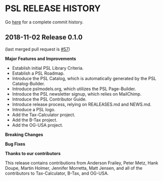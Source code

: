 PSL RELEASE HISTORY
==============================
Go [here](https://github.com/open-source-economics/PSL/pulls?q=is%3Apr+is%3Aclosed)
for a complete commit history.


2018-11-02 Release 0.1.0
-------------------------
(last merged pull request is
[#57](https://github.com/open-source-economics/PSL/pull/57))

**Major Features and Improvements**

- Establish initial PSL Library Criteria. 
- Establish a PSL Roadmap. 
- Introduce the PSL Catalog, which is automatically generated by the PSL Catalog-Builder.
- Introduce pslmodels.org, which utilizes the PSL Page-Builder.
- Introduce the PSL newsletter signup, which relies on MailChimp.
- Introduce the PSL Contributor Guide. 
- Introduce release process, relying on REALEASES.md and NEWS.md. 
- Introduce a PSL logo. 
- Add the Tax-Calculator project.
- Add the B-Tax project.
- Add the OG-USA project.

**Breaking Changes**

**Bug Fixes**

**Thanks to our contributors**

This release contains contributions from Anderson Frailey, Peter Metz, Hank Doupe, Martin Holmer, Jennifer Morretta, Matt Jensen, and all of the contributors to Tax-Calculator, B-Tax, and OG-USA. 
